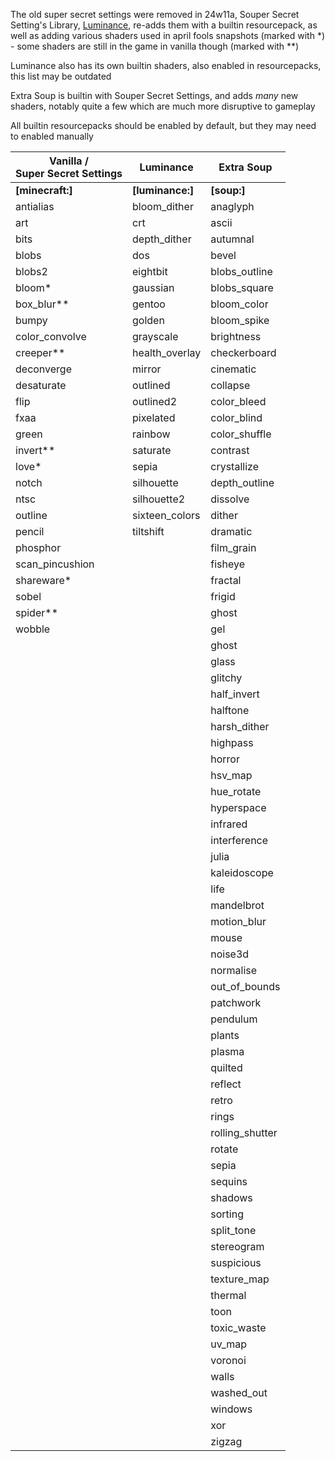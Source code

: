 The old super secret settings were removed in 24w11a, Souper Secret Setting's Library, [Luminance](https://modrinth.com/mod/luminance), re-adds them with a builtin resourcepack, as well as adding various shaders used in april fools snapshots (marked with *) - some shaders are still in the game in vanilla though (marked with **)

Luminance also has its own builtin shaders, also enabled in resourcepacks, this list may be outdated

Extra Soup is builtin with Souper Secret Settings, and adds *many* new shaders, notably quite a few which are much more disruptive to gameplay


All builtin resourcepacks should be enabled by default, but they may need to enabled manually

| Vanilla /<br>Super Secret Settings | Luminance        | Extra Soup      |
|------------------------------------|------------------|-----------------|
| **[minecraft:]**                   | **[luminance:]** | **[soup:]**     |
| antialias                          | bloom_dither     | anaglyph        |
| art                                | crt              | ascii           |
| bits                               | depth_dither     | autumnal        |
| blobs                              | dos              | bevel           |
| blobs2                             | eightbit         | blobs_outline   |
| bloom*                             | gaussian         | blobs_square    |
| box_blur**                         | gentoo           | bloom_color     |
| bumpy                              | golden           | bloom_spike     |
| color_convolve                     | grayscale        | brightness      |
| creeper**                          | health_overlay   | checkerboard    |
| deconverge                         | mirror           | cinematic       |
| desaturate                         | outlined         | collapse        |
| flip                               | outlined2        | color_bleed     |
| fxaa                               | pixelated        | color_blind     |
| green                              | rainbow          | color_shuffle   |
| invert**                           | saturate         | contrast        |
| love*                              | sepia            | crystallize     |
| notch                              | silhouette       | depth_outline   |
| ntsc                               | silhouette2      | dissolve        |
| outline                            | sixteen_colors   | dither          |
| pencil                             | tiltshift        | dramatic        |
| phosphor                           |                  | film_grain      |
| scan_pincushion                    |                  | fisheye         |
| shareware*                         |                  | fractal         |
| sobel                              |                  | frigid          |
| spider**                           |                  | ghost           |
| wobble                             |                  | gel             |
|                                    |                  | ghost           |
|                                    |                  | glass           |
|                                    |                  | glitchy         |
|                                    |                  | half_invert     |
|                                    |                  | halftone        |
|                                    |                  | harsh_dither    |
|                                    |                  | highpass        |
|                                    |                  | horror          |
|                                    |                  | hsv_map         |
|                                    |                  | hue_rotate      |
|                                    |                  | hyperspace      |
|                                    |                  | infrared        |
|                                    |                  | interference    |
|                                    |                  | julia           |
|                                    |                  | kaleidoscope    |
|                                    |                  | life            |
|                                    |                  | mandelbrot      |
|                                    |                  | motion_blur     |
|                                    |                  | mouse           |
|                                    |                  | noise3d         |
|                                    |                  | normalise       |
|                                    |                  | out_of_bounds   |
|                                    |                  | patchwork       |
|                                    |                  | pendulum        |
|                                    |                  | plants          |
|                                    |                  | plasma          |
|                                    |                  | quilted         |
|                                    |                  | reflect         |
|                                    |                  | retro           |
|                                    |                  | rings           |
|                                    |                  | rolling_shutter |
|                                    |                  | rotate          |
|                                    |                  | sepia           |
|                                    |                  | sequins         |
|                                    |                  | shadows         |
|                                    |                  | sorting         |
|                                    |                  | split_tone      |
|                                    |                  | stereogram      |
|                                    |                  | suspicious      |
|                                    |                  | texture_map     |
|                                    |                  | thermal         |
|                                    |                  | toon            |
|                                    |                  | toxic_waste     |
|                                    |                  | uv_map          |
|                                    |                  | voronoi         |
|                                    |                  | walls           |
|                                    |                  | washed_out      |
|                                    |                  | windows         |
|                                    |                  | xor             |
|                                    |                  | zigzag          |